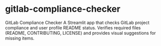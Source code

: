 # gitlab-compliance-checker
GitLab Compliance Checker   A Streamlit app that checks GitLab project compliance and user profile README status. Verifies required files (README, CONTRIBUTING, LICENSE) and provides visual suggestions for missing items. 

